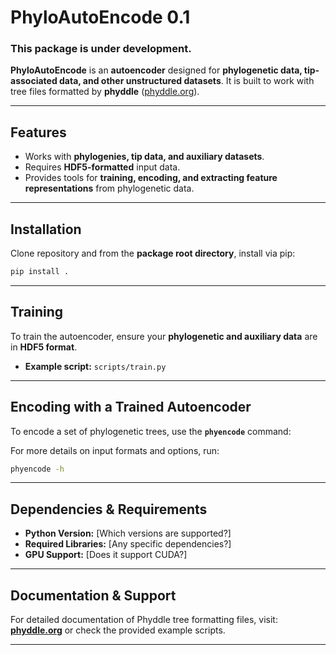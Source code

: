 # PhyloAutoEncode 0.1
### This package is under development.

**PhyloAutoEncode** is an **autoencoder** designed for **phylogenetic data, tip-associated data, and other unstructured datasets**. It is built to work with tree files formatted by **phyddle** ([phyddle.org](https://phyddle.org)).

---

## Features
- Works with **phylogenies, tip data, and auxiliary datasets**.
- Requires **HDF5-formatted** input data.
- Provides tools for **training, encoding, and extracting feature representations** from phylogenetic data.

---

## Installation
Clone repository and from the **package root directory**, install via pip:

```bash
pip install .
```

---

## Training
To train the autoencoder, ensure your **phylogenetic and auxiliary data** are in **HDF5 format**.

- **Example script:** `scripts/train.py`  

---

## Encoding with a Trained Autoencoder
To encode a set of phylogenetic trees, use the **`phyencode`** command:

For more details on input formats and options, run:

```bash
phyencode -h
```

---

## Dependencies & Requirements
- **Python Version:** [Which versions are supported?]
- **Required Libraries:** [Any specific dependencies?]
- **GPU Support:** [Does it support CUDA?]

---

## Documentation & Support
For detailed documentation of Phyddle tree formatting files, visit:  
[**phyddle.org**](https://phyddle.org/pipeline.html#format) or check the provided example scripts.

---

